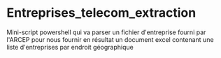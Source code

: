 # Entreprises_telecom_extraction
Mini-script powershell qui va parser un fichier d'entreprise fourni par l'ARCEP pour nous fournir en résultat un document excel contenant une liste d'entreprises par endroit géographique
